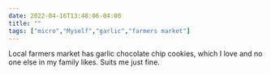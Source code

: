 ```yaml
---
date: 2022-04-16T13:48:06-04:00
title: ""
tags: ["micro","Myself","garlic","farmers market"]
---
```

Local farmers market has garlic chocolate chip cookies, which I love and no one else in my family likes. Suits me just fine.
